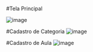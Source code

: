 #Tela Principal

![image](https://github.com/silvioflorentino/appCurso/assets/28194425/c1c9a30e-083f-4e8e-af97-ff3e45810833)

#Cadastro de Categoria
![image](https://github.com/silvioflorentino/appCurso/assets/28194425/63de773c-2f06-4d11-b83f-8bd3e17b46b6)

#Cadastro de Aula
![image](https://github.com/silvioflorentino/appCurso/assets/28194425/4c0f4c29-e881-4bcd-b7dc-d21629892880)





